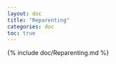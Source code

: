 ```yaml
---
layout: doc
title: "Reparenting"
categories: doc
toc: true
---
```

{% include doc/Reparenting.md %}
